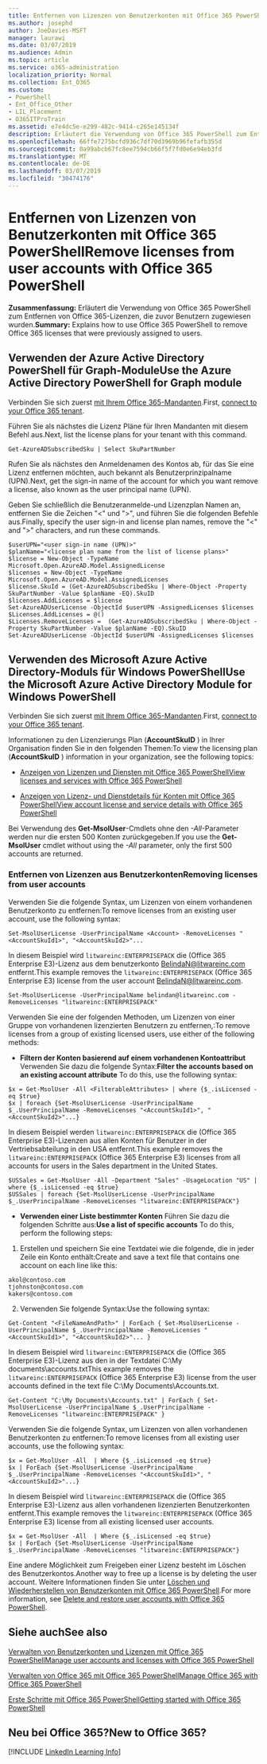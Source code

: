 ```yaml
---
title: Entfernen von Lizenzen von Benutzerkonten mit Office 365 PowerShell
ms.author: josephd
author: JoeDavies-MSFT
manager: laurawi
ms.date: 03/07/2019
ms.audience: Admin
ms.topic: article
ms.service: o365-administration
localization_priority: Normal
ms.collection: Ent_O365
ms.custom:
- PowerShell
- Ent_Office_Other
- LIL_Placement
- O365ITProTrain
ms.assetid: e7e4dc5e-e299-482c-9414-c265e145134f
description: Erläutert die Verwendung von Office 365 PowerShell zum Entfernen von Office 365-Lizenzen, die zuvor Benutzern zugewiesen wurden.
ms.openlocfilehash: 66ffe7275bcfd936c7df70d3969b96fefafb355d
ms.sourcegitcommit: 0a99abcb67fc8ee7594cb66f5f7fd0e6e94eb3fd
ms.translationtype: MT
ms.contentlocale: de-DE
ms.lasthandoff: 03/07/2019
ms.locfileid: "30474176"
---
```

# <a name="remove-licenses-from-user-accounts-with-office-365-powershell"></a><span data-ttu-id="21e25-103">Entfernen von Lizenzen von Benutzerkonten mit Office 365 PowerShell</span><span class="sxs-lookup"><span data-stu-id="21e25-103">Remove licenses from user accounts with Office 365 PowerShell</span></span>

<span data-ttu-id="21e25-104">**Zusammenfassung:** Erläutert die Verwendung von Office 365 PowerShell zum Entfernen von Office 365-Lizenzen, die zuvor Benutzern zugewiesen wurden.</span><span class="sxs-lookup"><span data-stu-id="21e25-104">**Summary:** Explains how to use Office 365 PowerShell to remove Office 365 licenses that were previously assigned to users.</span></span>

## <a name="use-the-azure-active-directory-powershell-for-graph-module"></a><span data-ttu-id="21e25-105">Verwenden der Azure Active Directory PowerShell für Graph-Module</span><span class="sxs-lookup"><span data-stu-id="21e25-105">Use the Azure Active Directory PowerShell for Graph module</span></span>

<span data-ttu-id="21e25-106">Verbinden Sie sich zuerst [mit Ihrem Office 365-Mandanten](connect-to-office-365-powershell.md#connect-with-the-azure-active-directory-powershell-for-graph-module).</span><span class="sxs-lookup"><span data-stu-id="21e25-106">First, [connect to your Office 365 tenant](connect-to-office-365-powershell.md#connect-with-the-azure-active-directory-powershell-for-graph-module).</span></span>
  

<span data-ttu-id="21e25-107">Führen Sie als nächstes die Lizenz Pläne für Ihren Mandanten mit diesem Befehl aus.</span><span class="sxs-lookup"><span data-stu-id="21e25-107">Next, list the license plans for your tenant with this command.</span></span>

```
Get-AzureADSubscribedSku | Select SkuPartNumber
```

<span data-ttu-id="21e25-108">Rufen Sie als nächstes den Anmeldenamen des Kontos ab, für das Sie eine Lizenz entfernen möchten, auch bekannt als Benutzerprinzipalname (UPN).</span><span class="sxs-lookup"><span data-stu-id="21e25-108">Next, get the sign-in name of the account for which you want remove a license, also known as the user principal name (UPN).</span></span>

<span data-ttu-id="21e25-109">Geben Sie schließlich die Benutzeranmelde-und Lizenzplan Namen an, entfernen Sie die Zeichen "<" und ">", und führen Sie die folgenden Befehle aus.</span><span class="sxs-lookup"><span data-stu-id="21e25-109">Finally, specify the user sign-in and license plan names, remove the "<" and ">" characters, and run these commands.</span></span>

```
$userUPN="<user sign-in name (UPN)>"
$planName="<license plan name from the list of license plans>"
$license = New-Object -TypeName Microsoft.Open.AzureAD.Model.AssignedLicense
$licenses = New-Object -TypeName Microsoft.Open.AzureAD.Model.AssignedLicenses
$license.SkuId = (Get-AzureADSubscribedSku | Where-Object -Property SkuPartNumber -Value $planName -EQ).SkuID
$licenses.AddLicenses = $license
Set-AzureADUserLicense -ObjectId $userUPN -AssignedLicenses $licenses
$Licenses.AddLicenses = @()
$Licenses.RemoveLicenses =  (Get-AzureADSubscribedSku | Where-Object -Property SkuPartNumber -Value $planName -EQ).SkuID
Set-AzureADUserLicense -ObjectId $userUPN -AssignedLicenses $licenses
```

## <a name="use-the-microsoft-azure-active-directory-module-for-windows-powershell"></a><span data-ttu-id="21e25-110">Verwenden des Microsoft Azure Active Directory-Moduls für Windows PowerShell</span><span class="sxs-lookup"><span data-stu-id="21e25-110">Use the Microsoft Azure Active Directory Module for Windows PowerShell</span></span>

<span data-ttu-id="21e25-111">Verbinden Sie sich zuerst [mit Ihrem Office 365-Mandanten](connect-to-office-365-powershell.md#connect-with-the-microsoft-azure-active-directory-module-for-windows-powershell).</span><span class="sxs-lookup"><span data-stu-id="21e25-111">First, [connect to your Office 365 tenant](connect-to-office-365-powershell.md#connect-with-the-microsoft-azure-active-directory-module-for-windows-powershell).</span></span>

   
<span data-ttu-id="21e25-112">Informationen zu den Lizenzierungs Plan (**AccountSkuID** ) in Ihrer Organisation finden Sie in den folgenden Themen:</span><span class="sxs-lookup"><span data-stu-id="21e25-112">To view the licensing plan (**AccountSkuID** ) information in your organization, see the following topics:</span></span>
    
  - [<span data-ttu-id="21e25-113">Anzeigen von Lizenzen und Diensten mit Office 365 PowerShell</span><span class="sxs-lookup"><span data-stu-id="21e25-113">View licenses and services with Office 365 PowerShell</span></span>](view-licenses-and-services-with-office-365-powershell.md)
    
  - [<span data-ttu-id="21e25-114">Anzeigen von Lizenz- und Dienstdetails für Konten mit Office 365 PowerShell</span><span class="sxs-lookup"><span data-stu-id="21e25-114">View account license and service details with Office 365 PowerShell</span></span>](view-account-license-and-service-details-with-office-365-powershell.md)
    
<span data-ttu-id="21e25-115">Bei Verwendung des **Get-MsolUser**-Cmdlets ohne den _-All_-Parameter werden nur die ersten 500 Konten zurückgegeben.</span><span class="sxs-lookup"><span data-stu-id="21e25-115">If you use the **Get-MsolUser** cmdlet without using the _-All_ parameter, only the first 500 accounts are returned.</span></span>
    
### <a name="removing-licenses-from-user-accounts"></a><span data-ttu-id="21e25-116">Entfernen von Lizenzen aus Benutzerkonten</span><span class="sxs-lookup"><span data-stu-id="21e25-116">Removing licenses from user accounts</span></span>

<span data-ttu-id="21e25-117">Verwenden Sie die folgende Syntax, um Lizenzen von einem vorhandenen Benutzerkonto zu entfernen:</span><span class="sxs-lookup"><span data-stu-id="21e25-117">To remove licenses from an existing user account, use the following syntax:</span></span>
  
```
Set-MsolUserLicense -UserPrincipalName <Account> -RemoveLicenses "<AccountSkuId1>", "<AccountSkuId2>"...
```

<span data-ttu-id="21e25-118">In diesem Beispiel wird `litwareinc:ENTERPRISEPACK` die (Office 365 Enterprise E3)-Lizenz aus dem benutzerkonto BelindaN@litwareinc.com entfernt.</span><span class="sxs-lookup"><span data-stu-id="21e25-118">This example removes the `litwareinc:ENTERPRISEPACK` (Office 365 Enterprise E3) license from the user account BelindaN@litwareinc.com.</span></span>
  
```
Set-MsolUserLicense -UserPrincipalName belindan@litwareinc.com -RemoveLicenses "litwareinc:ENTERPRISEPACK"
```

<span data-ttu-id="21e25-119">Verwenden Sie eine der folgenden Methoden, um Lizenzen von einer Gruppe von vorhandenen lizenzierten Benutzern zu entfernen,:</span><span class="sxs-lookup"><span data-stu-id="21e25-119">To remove licenses from a group of existing licensed users, use either of the following methods:</span></span>
  
- <span data-ttu-id="21e25-120">**Filtern der Konten basierend auf einem vorhandenen Kontoattribut** Verwenden Sie dazu die folgende Syntax:</span><span class="sxs-lookup"><span data-stu-id="21e25-120">**Filter the accounts based on an existing account attribute** To do this, use the following syntax:</span></span>
    
```
$x = Get-MsolUser -All <FilterableAttributes> | where {$_.isLicensed -eq $true}
$x | foreach {Set-MsolUserLicense -UserPrincipalName $_.UserPrincipalName -RemoveLicenses "<AccountSkuId1>", "<AccountSkuId2>"...}
```

<span data-ttu-id="21e25-121">In diesem Beispiel werden `litwareinc:ENTERPRISEPACK` die (Office 365 Enterprise E3)-Lizenzen aus allen Konten für Benutzer in der Vertriebsabteilung in den USA entfernt.</span><span class="sxs-lookup"><span data-stu-id="21e25-121">This example removes the  `litwareinc:ENTERPRISEPACK` (Office 365 Enterprise E3) licenses from all accounts for users in the Sales department in the United States.</span></span>
    
```
$USSales = Get-MsolUser -All -Department "Sales" -UsageLocation "US" | where {$_.isLicensed -eq $true}
$USSales | foreach {Set-MsolUserLicense -UserPrincipalName $_.UserPrincipalName -RemoveLicenses "litwareinc:ENTERPRISEPACK"}
```

- <span data-ttu-id="21e25-122">**Verwenden einer Liste bestimmter Konten** Führen Sie dazu die folgenden Schritte aus:</span><span class="sxs-lookup"><span data-stu-id="21e25-122">**Use a list of specific accounts** To do this, perform the following steps:</span></span>
    
1. <span data-ttu-id="21e25-123">Erstellen und speichern Sie eine Textdatei wie die folgende, die in jeder Zeile ein Konto enthält:</span><span class="sxs-lookup"><span data-stu-id="21e25-123">Create and save a text file that contains one account on each line like this:</span></span>
    
  ```
akol@contoso.com
tjohnston@contoso.com
kakers@contoso.com
  ```

2. <span data-ttu-id="21e25-124">Verwenden Sie folgende Syntax:</span><span class="sxs-lookup"><span data-stu-id="21e25-124">Use the following syntax:</span></span>
    
  ```
  Get-Content "<FileNameAndPath>" | ForEach { Set-MsolUserLicense -UserPrincipalName $_.UserPrincipalName -RemoveLicenses "<AccountSkuId1>", "<AccountSkuId2>"... }
  ```

<span data-ttu-id="21e25-125">In diesem Beispiel wird `litwareinc:ENTERPRISEPACK` die (Office 365 Enterprise E3)-Lizenz aus den in der Textdatei C:\My documents\accounts.txt</span><span class="sxs-lookup"><span data-stu-id="21e25-125">This example removes the  `litwareinc:ENTERPRISEPACK` (Office 365 Enterprise E3) license from the user accounts defined in the text file C:\My Documents\Accounts.txt.</span></span>
    
  ```
  Get-Content "C:\My Documents\Accounts.txt" | ForEach { Set-MsolUserLicense -UserPrincipalName $_.UserPrincipalName -RemoveLicenses "litwareinc:ENTERPRISEPACK" }
  ```

<span data-ttu-id="21e25-126">Verwenden Sie die folgende Syntax, um Lizenzen von allen vorhandenen Benutzerkonten zu entfernen:</span><span class="sxs-lookup"><span data-stu-id="21e25-126">To remove licenses from all existing user accounts, use the following syntax:</span></span>
  
```
$x = Get-MsolUser -All  | Where {$_.isLicensed -eq $true}
$x | ForEach {Set-MsolUserLicense -UserPrincipalName $_.UserPrincipalName -RemoveLicenses "<AccountSkuId1>", "<AccountSkuId2>"...}
```

<span data-ttu-id="21e25-127">In diesem Beispiel wird `litwareinc:ENTERPRISEPACK` die (Office 365 Enterprise E3)-Lizenz aus allen vorhandenen lizenzierten Benutzerkonten entfernt.</span><span class="sxs-lookup"><span data-stu-id="21e25-127">This example removes the  `litwareinc:ENTERPRISEPACK` (Office 365 Enterprise E3) license from all existing licensed user accounts.</span></span>
  
```
$x = Get-MsolUser -All  | Where {$_.isLicensed -eq $true}
$x | ForEach {Set-MsolUserLicense -UserPrincipalName $_.UserPrincipalName -RemoveLicenses "litwareinc:ENTERPRISEPACK"}
```

<span data-ttu-id="21e25-128">Eine andere Möglichkeit zum Freigeben einer Lizenz besteht im Löschen des Benutzerkontos.</span><span class="sxs-lookup"><span data-stu-id="21e25-128">Another way to free up a license is by deleting the user account.</span></span> <span data-ttu-id="21e25-129">Weitere Informationen finden Sie unter [Löschen und Wiederherstellen von Benutzerkonten mit Office 365 PowerShell](delete-and-restore-user-accounts-with-office-365-powershell.md).</span><span class="sxs-lookup"><span data-stu-id="21e25-129">For more information, see [Delete and restore user accounts with Office 365 PowerShell](delete-and-restore-user-accounts-with-office-365-powershell.md).</span></span>
  
## <a name="see-also"></a><span data-ttu-id="21e25-130">Siehe auch</span><span class="sxs-lookup"><span data-stu-id="21e25-130">See also</span></span>

[<span data-ttu-id="21e25-131">Verwalten von Benutzerkonten und Lizenzen mit Office 365 PowerShell</span><span class="sxs-lookup"><span data-stu-id="21e25-131">Manage user accounts and licenses with Office 365 PowerShell</span></span>](manage-user-accounts-and-licenses-with-office-365-powershell.md)
  
[<span data-ttu-id="21e25-132">Verwalten von Office 365 mit Office 365 PowerShell</span><span class="sxs-lookup"><span data-stu-id="21e25-132">Manage Office 365 with Office 365 PowerShell</span></span>](manage-office-365-with-office-365-powershell.md)
  
[<span data-ttu-id="21e25-133">Erste Schritte mit Office 365 PowerShell</span><span class="sxs-lookup"><span data-stu-id="21e25-133">Getting started with Office 365 PowerShell</span></span>](getting-started-with-office-365-powershell.md)

    
## <a name="new-to-office-365"></a><span data-ttu-id="21e25-134">Neu bei Office 365?</span><span class="sxs-lookup"><span data-stu-id="21e25-134">New to Office 365?</span></span>

[!INCLUDE [LinkedIn Learning Info](../common/office/linkedin-learning-info.md)]
   

